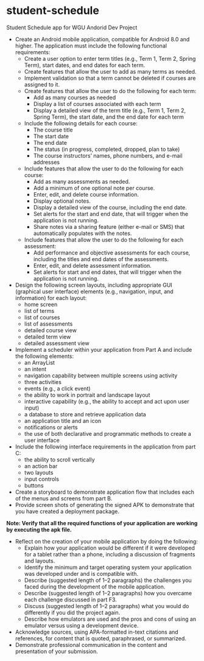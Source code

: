 # student-schedule

Student Schedule app for WGU Andorid Dev Project
* Create an Android mobile application, compatible for Android 8.0 and higher. The application must include the following functional requirements:
  * Create a user option to enter term titles (e.g., Term 1, Term 2, Spring Term), start dates, and end dates for each term.
  * Create features that allow the user to add as many terms as needed.
  * Implement validation so that a term cannot be deleted if courses are assigned to it.
  * Create features that allow the user to do the following for each term:
    * Add as many courses as needed
    * Display a list of courses associated with each term
    * Display a detailed view of the term title (e.g., Term 1, Term 2, Spring Term), the start date, and the end date for each term
  * Include the following details for each course:
    * The course title
    * The start date
    * The end date
    * The status (in progress, completed, dropped, plan to take)
    * The course instructors’ names, phone numbers, and e-mail addresses 
  * Include features that allow the user to do the following for each course:
    * Add as many assessments as needed.
    * Add a minimum of one optional note per course.
    * Enter, edit, and delete course information.
    * Display optional notes.
    * Display a detailed view of the course, including the end date.
    * Set alerts for the start and end date, that will trigger when the application is not running.
    * Share notes via a sharing feature (either e-mail or SMS) that automatically populates with the notes.
  * Include features that allow the user to do the following for each assessment:
    * Add performance and objective assessments for each course, including the titles and end dates of the assessments.
    * Enter, edit, and delete assessment information.
    * Set alerts for start and end dates, that will trigger when the application is not running.
* Design the following screen layouts, including appropriate GUI (graphical user interface) elements (e.g., navigation, input, and information) for each layout:
  * home screen
  * list of terms
  * list of courses
  * list of assessments
  * detailed course view
  * detailed term view
  * detailed assessment view
* Implement a scheduler within your application from Part A and include the following elements:
  * an ArrayList
  * an intent
  * navigation capability between multiple screens using activity
  * three activities
  * events (e.g., a click event)
  * the ability to work in portrait and landscape layout
  * interactive capability (e.g., the ability to accept and act upon user input)
  * a database to store and retrieve application data
  * an application title and an icon
  * notifications or alerts
  * the use of both declarative and programmatic methods to create a user interface
* Include the following interface requirements in the application from part C:
  * the ability to scroll vertically
  * an action bar
  * two layouts
  * input controls
  * buttons
* Create a storyboard to demonstrate application flow that includes each of the menus and screens from part B.
* Provide screen shots of generating the signed APK to demonstrate that you have created a deployment package.
 
**Note: Verify that all the required functions of your application are working by executing the apk file.**
 
* Reflect on the creation of your mobile application by doing the following:
  * Explain how your application would be different if it were developed for a tablet rather than a phone, including a discussion of fragments and layouts.
  * Identify the minimum and target operating system your application was developed under and is compatible with.
  * Describe (suggested length of 1–2 paragraphs) the challenges you faced during the development of the mobile application.
  * Describe (suggested length of 1–2 paragraphs) how you overcame each challenge discussed in part F3.
  * Discuss (suggested length of 1–2 paragraphs) what you would do differently if you did the project again.
  * Describe how emulators are used and the pros and cons of using an emulator versus using a development device.
* Acknowledge sources, using APA-formatted in-text citations and references, for content that is quoted, paraphrased, or summarized.
* Demonstrate professional communication in the content and presentation of your submission.
